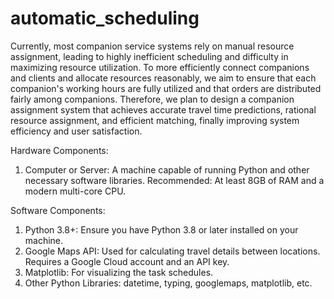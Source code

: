 # automatic_scheduling
Currently, most companion service systems rely on manual resource assignment, leading to highly inefficient scheduling and difficulty in maximizing resource utilization. To more efficiently connect companions and clients and allocate resources reasonably, we aim to ensure that each companion's working hours are fully utilized and that orders are distributed fairly among companions. Therefore, we plan to design a companion assignment system that achieves accurate travel time predictions, rational resource assignment, and efficient matching, finally improving system efficiency and user satisfaction.

Hardware Components:
1.	Computer or Server:
	A machine capable of running Python and other necessary software libraries.
	Recommended: At least 8GB of RAM and a modern multi-core CPU.

Software Components:
1.	Python 3.8+:
    Ensure you have Python 3.8 or later installed on your machine.
3.	Google Maps API:
    Used for calculating travel details between locations.
  	Requires a Google Cloud account and an API key.
5.	Matplotlib:
    For visualizing the task schedules.
7.	Other Python Libraries:
    datetime, typing, googlemaps, matplotlib, etc.
